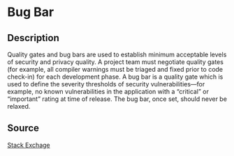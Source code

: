 # Bug Bar

## Description

Quality gates and bug bars are used to establish minimum acceptable levels of security and privacy quality. A project team must negotiate quality gates (for example, all compiler warnings must be triaged and fixed prior to code check-in) for each development phase. A bug bar is a quality gate which is used to define the severity thresholds of security vulnerabilities—for example, no known vulnerabilities in the application with a “critical” or “important” rating at time of release. The bug bar, once set, should never be relaxed.

## Source

[Stack Exchage](https://softwareengineering.stackexchange.com/questions/232425/what-is-the-process-of-creating-a-bug-bar)
